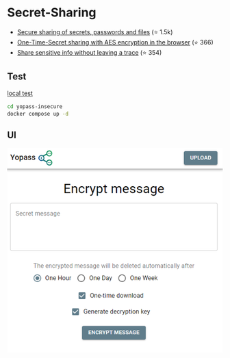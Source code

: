 Secret-Sharing
==============

- [Secure sharing of secrets, passwords and files](https://github.com/jhaals/yopass) (⭐ 1.5k)
- [One-Time-Secret sharing with AES encryption in the browser](https://github.com/Luzifer/ots) (⭐ 366)
- [Share sensitive info without leaving a trace](https://github.com/smallwat3r/shhh) (⭐ 354)

## Test

[local test](http://localhost:5000)

```sh
cd yopass-insecure
docker compose up -d
```

## UI

![yopass UI](yopass-ui.png)
